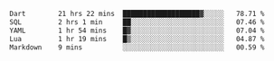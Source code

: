 <!--START_SECTION:waka-->

```txt
Dart        21 hrs 22 mins  ███████████████████▓░░░░░   78.71 %
SQL         2 hrs 1 min     ██░░░░░░░░░░░░░░░░░░░░░░░   07.46 %
YAML        1 hr 54 mins    █▓░░░░░░░░░░░░░░░░░░░░░░░   07.04 %
Lua         1 hr 19 mins    █▒░░░░░░░░░░░░░░░░░░░░░░░   04.87 %
Markdown    9 mins          ░░░░░░░░░░░░░░░░░░░░░░░░░   00.59 %
```

<!--END_SECTION:waka-->
